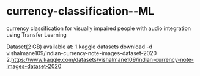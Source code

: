 # currency-classification--ML
currency classification for visually impaired people with audio integration using Transfer Learning


Dataset(2 GB) available at:
    1.kaggle datasets download -d vishalmane109/indian-currency-note-images-dataset-2020
    2.https://www.kaggle.com/datasets/vishalmane109/indian-currency-note-images-dataset-2020
    
